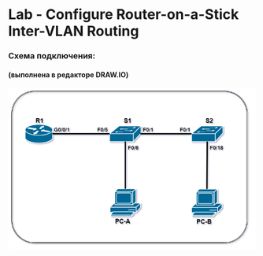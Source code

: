 #  Lab - Configure Router-on-a-Stick Inter-VLAN Routing

###  Схема подключения:
#### (выполнена в редакторе DRAW.IO)

![](Topology.png)
